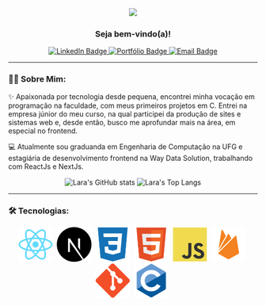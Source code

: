 <div align="center">
  <img src="https://media.giphy.com/media/emGDBYPZ2mVrsS1biZ/giphy.gif" width="200"/>
  <h3>Seja bem-vindo(a)!</h3>
</div>

<div align="center">
  <a href="https://www.linkedin.com/in/lara-portilho-marques/">
    <img src="https://img.shields.io/badge/LinkedIn-blue?style=for-the-badge&logo=linkedin&logoColor=white" alt="LinkedIn Badge"/>
  </a>
  <a href="https://lara-portilho.github.io/">
    <img src="https://img.shields.io/badge/-Portfólio-black?style=for-the-badge&logo=githubsponsors&logoColor=white" alt="Portfólio Badge"/>
  </a>
  <a href="mailto:lara.portilho.m@gmail.com">
    <img src="https://img.shields.io/badge/-Email-red?style=for-the-badge&logo=gmail&logoColor=white" alt="Email Badge"/>
  </a>
</div>

---

### :woman_technologist: Sobre Mim:

✨ Apaixonada por tecnologia desde pequena, encontrei minha vocação em programação na faculdade, com meus primeiros projetos em C. Entrei na empresa júnior do meu curso, na qual participei da produção de sites e sistemas web e, desde então, busco me aprofundar mais na área, em especial no frontend.<br>

💻 Atualmente sou graduanda em Engenharia de Computação na UFG e estagiária de desenvolvimento frontend na Way Data Solution, trabalhando com ReactJs e NextJs.<br>

<div align="center">
  <img align="center" height="165px" src="https://github-readme-stats.vercel.app/api?username=lara-portilho&show_icons=true&theme=dracula" alt="Lara's GitHub stats" />
  <img align="center" src="https://github-readme-stats.vercel.app/api/top-langs/?username=lara-portilho&layout=compact&theme=dracula" alt="Lara's Top Langs" />
</div>

---

### :hammer_and_wrench: Tecnologias:
<div align="center">
  <img src="https://github.com/devicons/devicon/blob/master/icons/react/react-original.svg" title="React" alt="React" width="70" height="70"/>&nbsp;
  <img src="https://github.com/devicons/devicon/blob/master/icons/nextjs/nextjs-original.svg" title="NextJs" alt="NextJS" width="70" height="70"/>&nbsp;
  <img src="https://github.com/devicons/devicon/blob/master/icons/css3/css3-plain.svg"  title="CSS3" alt="CSS" width="70" height="70"/>&nbsp;
  <img src="https://github.com/devicons/devicon/blob/master/icons/html5/html5-original.svg" title="HTML5" alt="HTML" width="70" height="70"/>&nbsp;
  <img src="https://github.com/devicons/devicon/blob/master/icons/javascript/javascript-original.svg" title="JavaScript" alt="JavaScript" width="70" height="70"/>&nbsp;
  <img src="https://github.com/devicons/devicon/blob/master/icons/firebase/firebase-plain.svg" title="Firebase" alt="Firebase" width="70" height="70"/>&nbsp;
  <img src="https://github.com/devicons/devicon/blob/master/icons/git/git-original.svg" title="Git" alt="Git" width="70" height="70"/>&nbsp;
  <img src="https://github.com/devicons/devicon/blob/master/icons/c/c-original.svg" title="C" alt="C" width="70" height="70"/>&nbsp;
</div>
